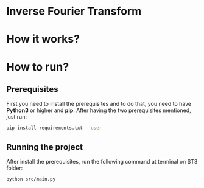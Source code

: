 # Inverse Fourier Transform

# How it works?


# How to run?

## Prerequisites
First you need to install the prerequisites and to do that, you need to have **Python3** or higher and **pip**.
After having the two prerequisites mentioned, just run:
```bash
pip install requirements.txt --user
```

## Running the project
After install the prerequisites, run the following command at terminal on ST3 folder:
```bash
python src/main.py
```